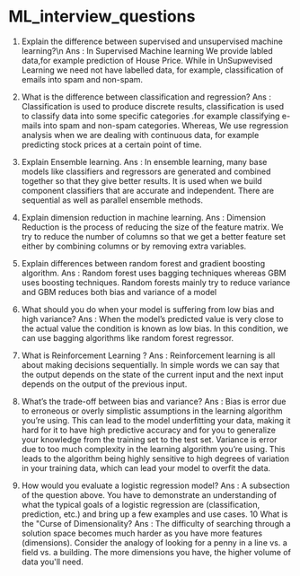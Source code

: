 # ML_interview_questions
1. Explain the difference between supervised and unsupervised machine learning?\n
                      Ans : In Supervised Machine learning We provide labled data,for example prediction of House Price. While in UnSupwevised Learning we need not have labelled data, for example, classification of emails into spam and non-spam.

2. What is the difference between classification and regression?
                                                                  Ans : Classification is used to produce discrete results, classification is used to classify data into some specific categories .for example classifying e-mails into spam and non-spam categories.
Whereas, We use regression analysis when we are dealing with continuous data, for example predicting stock prices at a certain point of time. 

3. Explain Ensemble learning.    Ans : In ensemble learning, many base models like classifiers and regressors are generated and combined together so that they give better results. It is used when we build component classifiers that are accurate and independent. There are sequential as well as parallel ensemble methods. 

4. Explain dimension reduction in machine learning.       Ans : Dimension Reduction is the process of reducing the size of the feature matrix. We try to reduce the number of columns so that we get a better feature set either by combining columns or by removing extra variables.

5. Explain differences between random forest and gradient boosting algorithm.
      Ans : Random forest uses bagging techniques whereas GBM uses boosting techniques.
            Random forests mainly try to reduce variance and GBM reduces both bias and variance of a model  

6. What should you do when your model is suffering from low bias and high variance? Ans : When the model’s predicted value is very close to the actual value the condition is known as low bias. In this condition, we can use bagging algorithms like random forest regressor. 

7. What is Reinforcement Learning ?
Ans : Reinforcement learning is all about making decisions sequentially. In simple words we can say that the output depends on the state of the current input and the next input depends on the output of the previous input.

8. What’s the trade-off between bias and variance?
Ans : Bias is error due to erroneous or overly simplistic assumptions in the learning algorithm you’re using. This can lead to the model underfitting your data, making it hard for it to have high predictive accuracy and for you to generalize your knowledge from the training set to the test set.
Variance is error due to too much complexity in the learning algorithm you’re using. This leads to the algorithm being highly sensitive to high degrees of variation in your training data, which can lead your model to overfit the data.
9. How would you evaluate a logistic regression model? Ans : A subsection of the question above. You have to demonstrate an understanding of what the typical goals of a logistic regression are (classification, prediction, etc.) and bring up a few examples and use cases.
10 What is the "Curse of Dimensionality? Ans : The difficulty of searching through a solution space becomes much harder as you have more features (dimensions). Consider the analogy of looking for a penny in a line vs. a field vs. a building. The more dimensions you have, the higher volume of data you'll need.
